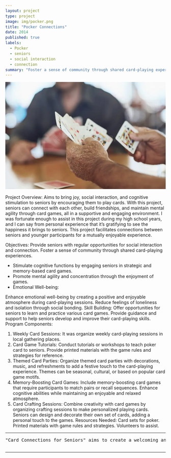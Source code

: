 ```yaml
---
layout: project
type: project
image: img/pocker.png
title: "Pocker Connections"
date: 2014
published: true
labels:
  - Pocker
  - seniors
  - social interaction
  - connection
summary: "Foster a sense of community through shared card-playing experiences."
---
```


<img class="img-fluid" src="../img/pocker.png">  

Project Overview:
Aims to bring joy, social interaction, and cognitive stimulation to seniors by encouraging them to play cards. With this project, seniors can connect with each other, build friendships, and maintain mental agility through card games, all in a supportive and engaging environment. I was fortunate enough to assist in this project during my high school years, and I can say from personal experience that it’s gratifying to see the happiness it brings to seniors. This project facilitates connections between seniors and younger participants for a mutually enjoyable experience.

Objectives:
Provide seniors with regular opportunities for social interaction and connection.
Foster a sense of community through shared card-playing experiences.
-	Stimulate cognitive functions by engaging seniors in strategic and memory-based card games.
-	Promote mental agility and concentration through the enjoyment of games.
-	Emotional Well-being:

Enhance emotional well-being by creating a positive and enjoyable atmosphere during card-playing sessions.
Reduce feelings of loneliness and isolation through social bonding.
Skill Building:
Offer opportunities for seniors to learn and practice various card games.
Provide guidance and support to help seniors develop and improve their card-playing skills.
Program Components:
1. Weekly Card Sessions:
It was organize weekly card-playing sessions in local gathering places.
2. Card Game Tutorials:
Conduct tutorials or workshops to teach poker card to seniors.
Provide printed materials with the game rules and strategies for reference.
5. Themed Card Parties:
Organize themed card parties with decorations, music, and refreshments to add a festive touch to the card-playing experience.
Themes can be seasonal, cultural, or based on popular card game motifs.
6. Memory-Boosting Card Games:
Include memory-boosting card games that require participants to match pairs or recall sequences.
Enhance cognitive abilities while maintaining an enjoyable and relaxed atmosphere.
7. Card Crafting Sessions:
Combine creativity with card games by organizing crafting sessions to make personalized playing cards.
Seniors can design and decorate their own set of cards, adding a personal touch to the games.
Resources Needed:
Card sets for poker.
Printed materials with game rules and strategies.
Volunteers to assist.



<hr>

<pre>
"Card Connections for Seniors" aims to create a welcoming and enjoyable space where seniors can connect, have fun, and keep their minds active through the timeless enjoyment of playing cards.

</pre>

<hr>

